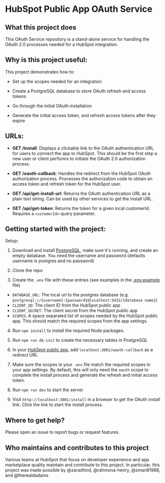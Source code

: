 # HubSpot Public App OAuth Service

## What this project does

This OAuth Service repository is a stand-alone service for handling the OAuth 2.0 processes needed for a HubSpot integration.

## Why is this project useful:

This project demonstrates how to:

 - Set up the scopes needed for an integration

 - Create a PostgreSQL database to store OAuth refresh and access tokens

 - Go through the initial OAuth installation

 - Generate the initial access token, and refresh access tokens after they expire

## URLs:

 - **GET /install**: Displays a clickable link to the OAuth authentication URL for users to connect the app to HubSpot. This should be the first step a new user or client performs to initiate the OAuth 2.0 authorization process.

 - **GET /oauth-callback**: Handles the redirect from the HubSpot OAuth authorization process. Processes the authorization code to obtain an access token and refresh token for the HubSpot user.

  - **GET /api/get-install-url**: Returns the OAuth authentication URL as a plain text string. Can be used by other services to get the install URL.

  - **GET /api/get-token**: Returns the token for a given local customerId. Requires a `customerId=` query parameter.

## Getting started with the project:

Setup:

1. Download and install [PostgreSQL](https://www.postgresql.org/download/), make sure it's running, and create an empty database. You need the username and password (defaults username is postgres and no password)

2. Clone the repo

3. Create the `.env` file with these entries (see examples in the [.env.example](./.env.example) file)
 
 - `DATABASE_URL`: The local url to the postgres database (e.g. `postgresql://{username}:{password}@localhost:5432/{database name}`)
 - `CLIENT_ID`: The client ID from the HubSpot public app
 - `CLIENT_SECRET`: The client secret from the HubSpot public app
 - `SCOPES`: A space separated list of scopes needed by the HubSpot public app. This should match the required scopes from the app settings.

4. Run `npm install` to install the required Node packages.

5. Run `npm run db-init` to create the necessary tables in PostgreSQL

6. In your [HubSpot public app](https://developers.hubspot.com/docs/api/creating-an-app), add `localhost:3001/oauth-callback` as a redirect URL

7. Make sure the scopes in your `.env` file match the required scopes in your app settings. By default, this will only need the `oauth` scope to complete the install process and generate the refresh and initial access token.

8. Run `npm run dev` to start the server

9. Visit `http://localhost:3001/install` in a browser to get the OAuth install link. Click the link to start the install process.

## Where to get help?

Please open an issue to report bugs or request features.

## Who maintains and contributes to this project

Various teams at HubSpot that focus on developer experience and app marketplace quality maintain and contribute to this project. In particular, this project was made possible by @zaradford, @rahmona-henry, @zman81988, and @therealdadams